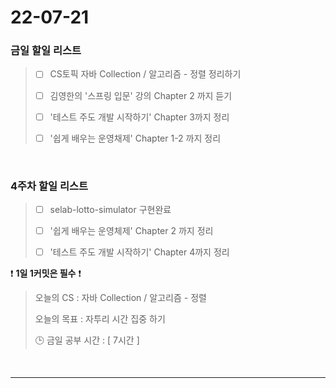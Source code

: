 # 22-07-21
### 금일 할일 리스트

> - [ ] CS토픽 자바 Collection / 알고리즘 - 정렬 정리하기
>
> - [ ] 김영한의 '스프링 입문' 강의 Chapter 2 까지 듣기
>
> - [ ] '테스트 주도 개발 시작하기' Chapter 3까지 정리
> 
> - [ ] '쉽게 배우는 운영채제' Chapter 1-2 까지 정리
<br/>

### 4주차 할일 리스트

> - [ ]  selab-lotto-simulator 구현완료
>
> - [ ]  '쉽게 배우는 운영체제' Chapter 2 까지 정리
> 
> - [ ] '테스트 주도 개발 시작하기' Chapter 4까지 정리


❗ **1일 1커밋은 필수** ❗
> 오늘의 CS : 자바 Collection / 알고리즘 - 정렬
>
> 오늘의 목표 :  자투리 시간 집중 하기 
>
> 🕒 금일 공부 시간 :  [ 7시간 ]


<br/>

------------  